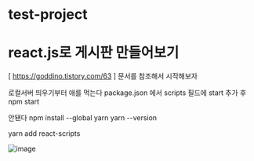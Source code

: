 # test-project
# react.js로 게시판 만들어보기
[ https://goddino.tistory.com/63 ] 문서를 참조해서 시작해보자

 로컬서버 띄우기부터 애를 먹는다
package.json 에서 scripts 필드에 start 추가 후 npm start

안됀다
npm install --global yarn
yarn --version

yarn add react-scripts

![image](https://user-images.githubusercontent.com/100139289/215260042-a81c119f-4953-4548-a848-6c7bb95d4fc8.png)
